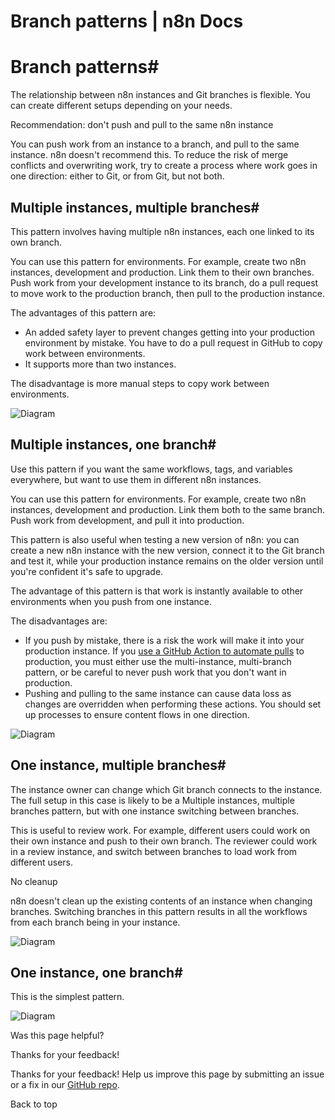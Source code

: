 # Branch patterns | n8n Docs

[ ](https://github.com/n8n-io/n8n-docs/edit/main/docs/source-control-environments/understand/patterns.md "Edit this page")

# Branch patterns#

The relationship between n8n instances and Git branches is flexible. You can create different setups depending on your needs. 

Recommendation: don't push and pull to the same n8n instance

You can push work from an instance to a branch, and pull to the same instance. n8n doesn't recommend this. To reduce the risk of merge conflicts and overwriting work, try to create a process where work goes in one direction: either to Git, or from Git, but not both.

## Multiple instances, multiple branches#

This pattern involves having multiple n8n instances, each one linked to its own branch. 

You can use this pattern for environments. For example, create two n8n instances, development and production. Link them to their own branches. Push work from your development instance to its branch, do a pull request to move work to the production branch, then pull to the production instance.

The advantages of this pattern are:

  * An added safety layer to prevent changes getting into your production environment by mistake. You have to do a pull request in GitHub to copy work between environments.
  * It supports more than two instances.

The disadvantage is more manual steps to copy work between environments.

![Diagram](../../../_images/source-control-environments/vc-multi-multi.png)

## Multiple instances, one branch#

Use this pattern if you want the same workflows, tags, and variables everywhere, but want to use them in different n8n instances. 

You can use this pattern for environments. For example, create two n8n instances, development and production. Link them both to the same branch. Push work from development, and pull it into production.

This pattern is also useful when testing a new version of n8n: you can create a new n8n instance with the new version, connect it to the Git branch and test it, while your production instance remains on the older version until you're confident it's safe to upgrade.

The advantage of this pattern is that work is instantly available to other environments when you push from one instance.

The disadvantages are:

  * If you push by mistake, there is a risk the work will make it into your production instance. If you [use a GitHub Action to automate pulls](../../create-environments/#optional-use-a-github-action-to-automate-pulls) to production, you must either use the multi-instance, multi-branch pattern, or be careful to never push work that you don't want in production.
  * Pushing and pulling to the same instance can cause data loss as changes are overridden when performing these actions. You should set up processes to ensure content flows in one direction.

![Diagram](../../../_images/source-control-environments/vc-multi-one.png)

## One instance, multiple branches#

The instance owner can change which Git branch connects to the instance. The full setup in this case is likely to be a Multiple instances, multiple branches pattern, but with one instance switching between branches.

This is useful to review work. For example, different users could work on their own instance and push to their own branch. The reviewer could work in a review instance, and switch between branches to load work from different users.

No cleanup

n8n doesn't clean up the existing contents of an instance when changing branches. Switching branches in this pattern results in all the workflows from each branch being in your instance.

![Diagram](../../../_images/source-control-environments/vc-one-multi.png)

## One instance, one branch#

This is the simplest pattern.

![Diagram](../../../_images/source-control-environments/vc-one-one.png)

Was this page helpful? 

Thanks for your feedback! 

Thanks for your feedback! Help us improve this page by submitting an issue or a fix in our [GitHub repo](https://github.com/n8n-io/n8n-docs). 

Back to top